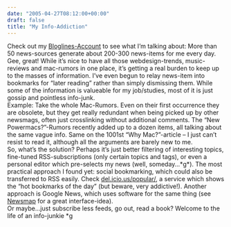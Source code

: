 ```yaml
---
date: "2005-04-27T08:12:00+00:00"
draft: false
title: "My Info-Addiction"
---
```

Check out my
[Bloglines-Account](http://www.bloglines.com/public/chillu) to see
what I’m talking about: More than 50 news-sources generate about
200-300 news-items for me every day. Gee, great! While it’s nice to
have all those webdesign-trends, music-reviews and mac-rumors in
one place, it’s getting a real burden to keep up to the masses of
information. I’ve even begun to relay news-item into bookmarks for
“later reading” rather than simply dismissing them. While some of
the information is valueable for my job/studies, most of it is just
gossip and pointless info-junk.  
Example: Take the whole Mac-Rumors. Even on their first occurrence
they are obsolete, but they get really redundant when being picked
up by other newsmags, often just crosslinking without additional
comments. The “New Powermacs?”-Rumors recently added up to a dozen
items, all talking about the same vague info. Same on the 1001st
“Why Mac?”-article – I just can’t resist to read it, although all
the arguments are barely new to me.  
So, what’s the solution? Perhaps it’s just better filtering of
interesting topics, fine-tuned RSS-subscriptions (only certain
topics and tags), or even a personal editor which pre-selects my
news (well, someday…\*g\*). The most practical approach I found
yet: social bookmarking, which could also be transferred to RSS
easily. Check [del.icio.us/popular/](http://del.icio.us/popular/),
a service which shows the “hot bookmarks of the day” (but beware,
very addictive!). Another approach is Google News, which uses
software for the same thing (see
[Newsmap](http://www.marumushi.com/apps/newsmap/newsmap.cfm?layout=1&selected=de&categories=world,nation,business,entertainment)
for a great interface-idea).  
Or maybe…just subscribe less feeds, go out, read a book? Welcome to
the life of an info-junkie \*g



